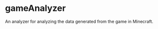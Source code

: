 gameAnalyzer
============

An analyzer for analyzing the data generated from the game in Minecraft.
